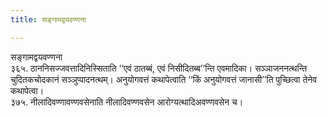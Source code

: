 ```yaml
---
title: सङ्गामद्वयवण्णना

---
```

सङ्गामद्वयवण्णना  
३६५. ठाननिसज्जवत्तादिनिस्सिताति ‘‘एवं ठातब्बं, एवं निसीदितब्ब’’न्ति एवमादिका। सञ्ञाजननत्थन्ति चुदितकचोदकानं सञ्ञुप्पादनत्थम्। अनुयोगवत्तं कथापेत्वाति ‘‘किं अनुयोगवत्तं जानासी’’ति पुच्छित्वा तेनेव कथापेत्वा।  
३७५. नीलादिवण्णावण्णवसेनाति नीलादिवण्णवसेन आरोग्यत्थादिअवण्णवसेन च।  